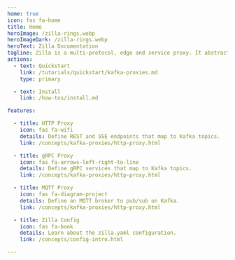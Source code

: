 ```yaml
---
home: true
icon: fas fa-home
title: Home
heroImage: /zilla-rings.webp
heroImageDark: /zilla-rings.webp
heroText: Zilla Documentation
tagline: Zilla is a multi-protocol, edge and service proxy. It abstracts Apache Kafka® for non-native clients, such as browsers and IoT devices, by exposing Kafka topics via user-defined REST, Server-Sent Events (SSE), MQTT, or gRPC API entry points.
actions:
  - text: Quickstart
    link: /tutorials/quickstart/kafka-proxies.md
    type: primary

  - text: Install
    link: /how-tos/install.md

features:

  - title: HTTP Proxy
    icon: fas fa-wifi
    details: Define REST and SSE endpoints that map to Kafka topics.
    link: /concepts/kafka-proxies/http-proxy.html

  - title: gRPC Proxy
    icon: fas fa-arrows-left-right-to-line
    details: Define gRPC services that map to Kafka topics.
    link: /concepts/kafka-proxies/http-proxy.html

  - title: MQTT Proxy
    icon: fas fa-diagram-project
    details: Define an MQTT broker to pub/sub on Kafka.
    link: /concepts/kafka-proxies/http-proxy.html

  - title: Zilla Config
    icon: fas fa-book
    details: Learn about the zilla.yaml configuration.
    link: /concepts/config-intro.html

---
```

